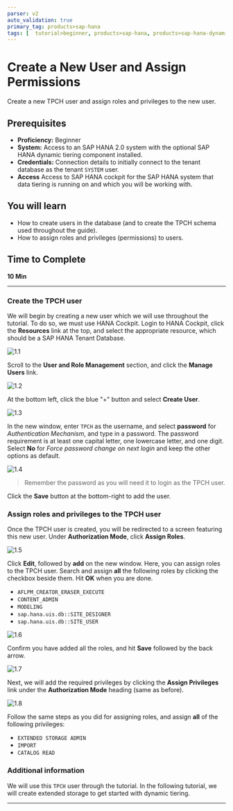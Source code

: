 ```yaml
---
parser: v2
auto_validation: true
primary_tag: products>sap-hana
tags: [  tutorial>beginner, products>sap-hana, products>sap-hana-dynamic-tiering, products>sap-web-ide ]
---
```


# Create a New User and Assign Permissions
<!-- description --> Create a new TPCH user and assign roles and privileges to the new user.

## Prerequisites  
 - **Proficiency:** Beginner
 - **System:** Access to an SAP HANA 2.0 system with the optional SAP HANA dynamic tiering component installed.
 - **Credentials:** Connection details to initially connect to the tenant database as the tenant `SYSTEM` user.
 - **Access** Access to SAP HANA cockpit for the SAP HANA system that data tiering is running on and which you will be working with.

## You will learn  
* How to create users in the database (and to create the TPCH schema used throughout the guide).
* How to assign roles and privileges (permissions) to users.
## Time to Complete
**10 Min**

---

### Create the TPCH user

We will begin by creating a new user which we will use throughout the tutorial. To do so, we must use HANA Cockpit. Login to HANA Cockpit, click the **Resources** link at the top, and select the appropriate resource, which should be a SAP HANA Tenant Database.

![1.1](assets/hana-webide-dt-getting-started-2-df948257.png)

Scroll to the **User and Role Management** section, and click the **Manage Users** link.

![1.2](assets/hana-webide-dt-getting-started-1-90defe78.jpg)

At the bottom left, click the blue "+" button and select **Create User**.

![1.3](assets/hana-webide-dt-getting-started-2-c9efff52.png)

In the new window, enter `TPCH` as the username, and select **password** for *Authentication Mechanism*, and type in a password. The password requirement is at least one capital letter, one lowercase letter, and one digit. Select **No** for *Force password change on next login* and keep the other options as default.

![1.4](assets/hana-webide-dt-getting-started-2-68221dc5.png)

> Remember the password as you will need it to login as the TPCH user.

Click the **Save** button at the bottom-right to add the user.


### Assign roles and privileges to the TPCH user

Once the TPCH user is created, you will be redirected to a screen featuring this new user. Under **Authorization Mode**, click **Assign Roles**.

![1.5](assets/hana-webide-dt-getting-started-2-0cf7e605.png)

Click **Edit**, followed by **add** on the new window. Here, you can assign roles to the TPCH user. Search and assign **all** the following roles by clicking the checkbox beside them. Hit **OK** when you are done.
* `AFLPM_CREATOR_ERASER_EXECUTE`
* `CONTENT_ADMIN`
* `MODELING`
* `sap.hana.uis.db::SITE_DESIGNER`
* `sap.hana.uis.db::SITE_USER`

![1.6](assets/hana-webide-dt-getting-started-2-ce0c54f4.png)

Confirm you have added all the roles, and hit **Save** followed by the back arrow.

![1.7](assets/hana-webide-dt-getting-started-1-a69b11e2.jpg)

Next, we will add the required privileges by clicking the **Assign Privileges** link under the **Authorization Mode** heading (same as before).

![1.8](assets/hana-webide-dt-getting-started-1-753234fe.jpg)

Follow the same steps as you did for assigning roles, and assign **all** of the following privileges:
* `EXTENDED STORAGE ADMIN`
* `IMPORT`
* `CATALOG READ`


### Additional information

We will use this `TPCH` user through the tutorial. In the following tutorial, we will create extended storage to get started with dynamic tiering.




---
